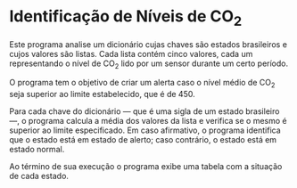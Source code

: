 # Identificação de Níveis de CO<sub>2</sub>

Este programa analise um dicionário cujas chaves são estados brasileiros e cujos valores são listas. Cada lista contém cinco valores, cada um representando o nível de CO<sub>2</sub> lido por um sensor durante um certo período.

O programa tem o objetivo de criar um alerta caso o nível médio de CO<sub>2</sub> seja superior ao limite estabelecido, que é de 450.

Para cada chave do dicionário — que é uma sigla de um estado brasileiro —, o programa calcula a média dos valores da lista e verifica se o mesmo é superior ao limite especificado. Em caso afirmativo, o programa identifica que o estado está em estado de alerto; caso contrário, o estado está em estado normal.

Ao término de sua execução o programa exibe uma tabela com a situação de cada estado.
